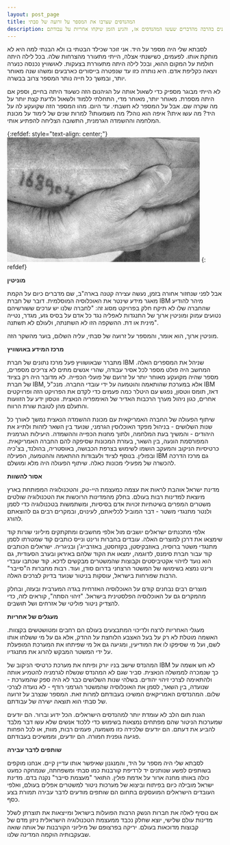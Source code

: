 ```yaml
---
layout: post_page
title: המהנדסים שצרבו את המספר על זרועה של סבתי
description: למספר שהיו צרוב על זרועה של סבתי היו אבות רבים, חלקם מהנדסים מחברה אמריקאית שעדיין משגשגת. בישראל עובדים היום אלפי מהנדסים שעושים דברים לא שונים בהרבה מהדברים שעשו המהנדסים אז, והגיע הזמן שיקחו אחריות על עבודתם
---
```


לסבתא שלי היה מספר על היד. אני זוכר שכילד הבטתי בו ולא הבנתי למה היא לא מוחקת אותו. לפעמים, כשישנתי אצלה, הייתי מתעורר מהצרחות שלה. בכל לילה היתה חולמת על המקום ההוא, ובכל לילה היתה מתעוררת בצעקות. לאושוויץ נכנסה כנערה ויצאה כקליפת אדם. היא נותרה כזו עד שנפטרה בייסורים כארבעים ומשהו שנה מאוחר יותר, ובמשך כל חייה נותר המספר צרוב בבשרה.

לא הייתי מבוגר מספיק כדי לשאול אותה על הגיהנום הזה כשעוד היתה בחיים, וספק אם היתה מספרת. מאוחר יותר, מאוחר מדי, התחלתי ללמוד ולשאול ולדעת קצת יותר על מה שקרה שם. אבל על המספר לא חשבתי. עד היום. מהו המספר הזה שקועקע לה על היד? מה עשו איתו? איפה הוא נוהל? מה משמעותו? למרות שנים של לימוד על מכונת המלחמה וההשמדה הגרמנית, התשובה הצליחה להפתיע אותי.

{:refdef: style="text-align: center;"}
![מספר על היד](/img/2016-12-23-0.jpg)
{: refdef}

**מוניטין**

אבל לפני שנחזור אחורה בזמן, נעשה עצירה קטנה בארה"ב, שם מדברים כיום על הקמת מאגר מידע שינטר את האוכלוסיה המוסלמית. דובר של חברת IBM מיהר להודיע שהחברה שלו לא תיקח חלק בפרויקט מסוג זה: "לחברה שלנו יש ערכים ששורשיהם נטועים עמוק ומוניטין ארוך של התנגדות לאפליה נגד כל אדם על בסיס גזע, מגדר, נטייה מינית או דת. ההשקפה הזו לא השתנתה, ולעולם לא תשתנה". 

מוניטין ארוך, הוא אומר, והמספר על זרועה של סבתי, עליה השלום, בוער מהשקר הזה.

**מרכז המידע באושוויץ**

מתברר שבאושוויץ פעל מרכז נתונים של חברת IBM שניהל את המספרים האלה. המחשב היה פולט מספר לכל אסיר עבודה, שהרי אנשים מתים לא צריכים מספרים, מספר שהיה מקועקע מאוחר יותר על זרועם של פועלי הכפייה. לא מדובר היה רק בציוד של חברת IBM, אלא במערכת שהותאמה והוטמעה על ידי עובדי החברה. מנכ"ל IBM דאז, תומס ווטסון, נפגש עם היטלר כמה פעמים כדי לקדם את הפרויקט הזה ופרויקטים אחרים, כגון ניהול מערך הרכבות האדיר של האימפריה הנאצית. ווטסון ידע על הזוועות והתעלם מהן לטובת שורת הרווח.

שיתוף הפעולה של החברה האמריקאית עם מכונת ההשמדה הנאצית נמשך לאורך כל שנות השלושים - בניהול מפקד האוכלוסין הגרמני, שנועד בין השאר לזהות ולתייג את היהודים - והמשיך בעת המלחמה, ולתוך מחנות הכפייה וההשמדה. היעילות הגרמנית המפורסמת הונעה, בין השאר, בעזרת המכונות שסיפקה להם החברה האמריקאית. כרטיסיות הניקוב והמעקב הושמו לשימוש בצרפת הכבושה, באוסטריה, בהולנד, בצ'כיה ובפולין. בנוסף לציוד ולעבודות ההתאמה וההטמעה, הפעילה IBM גם מרכז הדרכה להכשרה של מפעילי מכונות כאלה. שיתוף הפעולה היה מלא ומושלם.

**אסור להשוות**

מדינת ישראל אוהבת לראות את עצמה כמעצמת היי-טק, והטכנולוגיה המפותחת בארץ מיוצאת למדינות רבות בעולם. בחלק מהמדינות הרוכשות את הטכנולוגיה שולטים משטרים המפרים בשיטתיות זכויות אדם בסיסיות, ומשתמשות בטכנולוגיה כדי לסמן ולנטר מתנגדי משטר - דבר המוביל לכליאתם, לעינוים, ובמקרים רבים גם להוצאתם להורג.

אלפי מתכנתים ישראלים יושבים מול אלפי מחשבים ומתקתקים מיליוני שורות קוד שימצאו את דרכן למוצרים האלה. עובדים בחברות ורינט ונייס כותבים קוד שמטרתו לסמן מתנגדי משטר ברוסיה, באוזבקיסטן, בקזחסטן, באזרבייג'ן ובניגריה. ישראלים הכותבים קוד עבור חברת סימנס, לדוגמה, ימצאו את הקוד שלהם באיראן ובערב הסעודית, גם הוא נועד לזיהוי אקטיביסטים וקבוצות שהמשטרים מבקשים לדכא. קוד שכתבו עובדי ורינט נמצא בשימושו של המשטר הרצחני בדרום סודן, ועוד. רבות מחברות ה"סייבר" הרבות שפורחות בישראל, עוסקות בניטור שנועד בדיוק לצרכים האלה.

מוצרים רבים נבחנים קודם על האוכלוסיה האזרחית בגדה המערבית ובעזה, ובחלק מהמקרים גם על האוכלוסיה הפלסטינית בישראל. "זיהוי הסתה", קוראים לזה, כדי להצדיק ניטור פוליטי של אזרחים ושל תושבים.

**מעגלים של אחריות**

מעגלי האחריות לרצח ולדיכוי המתבצעים בעולם הם רחבים ומטושטשים בקצוות. האשמה מוטלת לא רק על בעל האצבע הלוחצת על ההדק, אלא גם על מי ששלחו אותו לשם, ועל מי שסיפקו לו את המודיעין, ומגיעה גם אל מי שפיתחו את המערכת המופעלת על ידי המשטר המבקש להרוג את מתנגדיו.

המהנדס שישב בניו יורק ופיתח את מערכת כרטיסי הניקוב של IBM לא חש אשמה על כך שנמכרה לממשלה הנאצית. סביר שגם לא המהנדס שנשלח לגרמניה להטמיע אותה ולהתאימה לצרכי זיהוי יהודים. בשלהי שנות השלושים כבר לא היה ספק שהמערכת - שנועדה, בין השאר, לסמן את האוכלוסיה שהמשטר הגרמני רודף - לא נועדה לצרכי שלום. המהנדסים האמריקאים המשיכו בעבודתם למרות זאת. המספר שנצרב על זרועה של סבתי הוא תוצאה ישירה של עבודתם.

הגנת תום הלב לא עומדת יותר למהנדסים הישראלים. הכל ידוע וברור. הם יודעים שמערכות הניטור שהם מפתחים נמצאות בשימוש כדי ללכוד אנשים שלא עשו דבר מלבד להביע את דעתם. הם יודעים שלכידה כזו משמעה, פעמים רבות, מוות, או לכל הפחות פגיעה גופנית חמורה. הם יודעים, וממשיכים בעבודתם.

**שותפים לדבר עבירה**

לסבתא שלי היה מספר על היד, והמנגנון שאיפשר אותו עדיין קיים. אנחנו מוקפים בשותפים לפשע שנותנים יד לרדיפת קורבנות כמו סבתי ומשפחתה, שנמחקה כמעט כולה באותו מחנה ארור על אדמת פולין. התואר "מעצמת סייבר" נקנה בדם. מדינת ישראל מובילה כיום בפיתוח וביצוא של מערכות ניטור למשטרים אפלים בעולם, ואלפי העובדים הישראלים המועסקים בתחום הם שותפים מודעים לדבר עבירה תמורת בצע כסף.

אם נוסיף לאלה את חברות הנשק הרבות הפועלות בישראל ומייצאות את תוצרתן לשלל מדינות עולם שלישי, יוצא שחלק נכבד ממעצמת הטכנולוגיה הישראלית ניזון מדם של קבוצות מדוכאות בעולם. יריקה בפרצופם של מיליוני הקורבנות של אותה שואה שבעקבותיה הוקמה המדינה שלנו.

